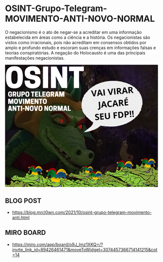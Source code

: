 # OSINT-Grupo-Telegram-MOVIMENTO-ANTI-NOVO-NORMAL
O negacionismo é o ato de negar-se a acreditar em uma informação estabelecida em áreas como a ciência e a história. Os negacionistas são vistos como irracionais, pois não acreditam em consensos obtidos por amplo e profundo estudo e escoram suas crenças em informações falsas e teorias conspiratórias. A negação do Holocausto é uma das principais manifestações negacionistas.

![baner](/prints/banner.png)

## BLOG POST
 - https://blog.mrcl0wn.com/2021/10/osint-grupo-telegram-movimento-anti.html

 ## MIRO BOARD
 - https://miro.com/app/board/o9J_lmz1XKQ=/?invite_link_id=89426461471&moveToWidget=3074457366714141215&cot=14
